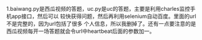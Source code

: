 1.baiwang.py是西瓜视频的答题，uc.py是uc的答题，主要是利用charles监控手机app接口，然后可以
较快获得问题，然后再利用selenium自动百度。里面的url不是完整的，因为url包括了很多
个人信息，所以我删掉了。还有一点要注意的是西瓜视频每开一场答题就会令url中heartbeat后面的参数加一。
